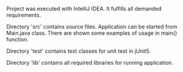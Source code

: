 Project was executed with IntelliJ IDEA.
It fulfills all demanded requirements.

Directory 'src' contains source files. Application can be started from Main.java class. 
There are shown some examples of usage in main() function.

Directory 'test' contains test classes for unit test in jUnit5.

Directory 'lib' contains all required libraries for running application.


